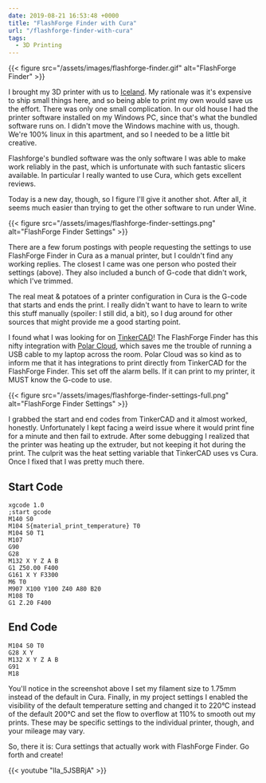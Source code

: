 ```yaml
---
date: 2019-08-21 16:53:48 +0000
title: "FlashForge Finder with Cura"
url: "/flashforge-finder-with-cura"
tags:
  - 3D Printing
---
```


{{< figure src="/assets/images/flashforge-finder.gif" alt="FlashForge Finder" >}}


I brought my 3D printer with us to
[Iceland](https://blog.tomasino.org/tags/iceland). My rationale was it's
expensive to ship small things here, and so being able to print my own
would save us the effort. There was only one small complication. In our
old house I had the printer software installed on my Windows PC, since
that's what the bundled software runs on. I didn't move the Windows
machine with us, though. We're 100% linux in this apartment, and so
I needed to be a little bit creative.

Flashforge's bundled software was the only software I was able to make
work reliably in the past, which is unfortunate with such fantastic
slicers available. In particular I really wanted to use Cura, which gets
excellent reviews.

Today is a new day, though, so I figure I'll give it another shot. After
all, it seems much easier than trying to get the other software to run
under Wine.


{{< figure src="/assets/images/flashforge-finder-settings.png" alt="FlashForge Finder Settings" >}}

There are a few forum postings with people requesting the settings to use
FlashForge Finder in Cura as a manual printer, but I couldn't find any
working replies. The closest I came was one person who posted their
settings (above). They also included a bunch of G-code that didn't work,
which I've trimmed.

The real meat & potatoes of a printer configuration in Cura is the G-code
that starts and ends the print. I really didn't want to have to learn to
write this stuff manually (spoiler: I still did, a bit), so I dug around
for other sources that might provide me a good starting point.

I found what I was looking for on
[TinkerCAD](https://www.tinkercad.com/)! The FlashForge Finder has this
nifty integration with [Polar Cloud](https://polar3d.com), which saves me
the trouble of running a USB cable to my laptop across the room. Polar
Cloud was so kind as to inform me that it has integrations to print
directly from TinkerCAD for the FlashForge Finder. This set off the alarm
bells. If it can print to my printer, it MUST know the G-code to use.


{{< figure src="/assets/images/flashforge-finder-settings-full.png" alt="FlashForge Finder Settings" >}}

I grabbed the start and end codes from TinkerCAD and it almost worked,
honestly. Unfortunately I kept facing a weird issue where it would print
fine for a minute and then fail to extrude. After some debugging
I realized that the printer was heating up the extruder, but not keeping
it hot during the print. The culprit was the heat setting variable that
TinkerCAD uses vs Cura. Once I fixed that I was pretty much there.

## Start Code

    xgcode 1.0
    ;start gcode
    M140 S0
    M104 S{material_print_temperature} T0
    M104 S0 T1
    M107
    G90
    G28
    M132 X Y Z A B
    G1 Z50.00 F400
    G161 X Y F3300
    M6 T0
    M907 X100 Y100 Z40 A80 B20
    M108 T0
    G1 Z.20 F400

## End Code

    M104 S0 T0
    G28 X Y
    M132 X Y Z A B
    G91
    M18

You'll notice in the screenshot above I set my filament size to 1.75mm
instead of the default in Cura. Finally, in my project settings I enabled
the visibility of the default temperature setting and changed it to 220°C
instead of the default 200°C and set the flow to overflow at 110% to
smooth out my prints. These may be specific settings to the individual
printer, though, and your mileage may vary.

So, there it is: Cura settings that actually work with FlashForge Finder.
Go forth and create!

{{< youtube "lIa_5JSBRjA" >}}
